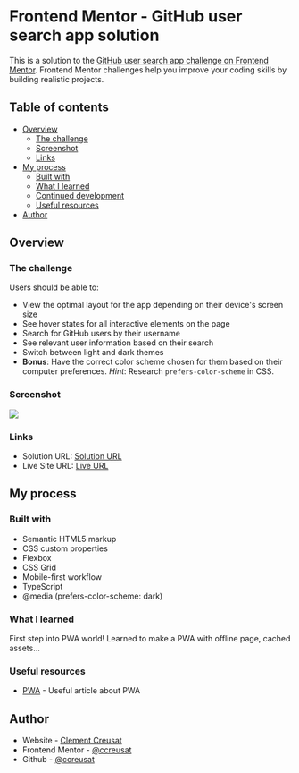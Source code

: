 # Frontend Mentor - GitHub user search app solution

This is a solution to the [GitHub user search app challenge on Frontend Mentor](https://www.frontendmentor.io/challenges/github-user-search-app-Q09YOgaH6). Frontend Mentor challenges help you improve your coding skills by building realistic projects.

## Table of contents

- [Overview](#overview)
  - [The challenge](#the-challenge)
  - [Screenshot](#screenshot)
  - [Links](#links)
- [My process](#my-process)
  - [Built with](#built-with)
  - [What I learned](#what-i-learned)
  - [Continued development](#continued-development)
  - [Useful resources](#useful-resources)
- [Author](#author)

## Overview

### The challenge

Users should be able to:

- View the optimal layout for the app depending on their device's screen size
- See hover states for all interactive elements on the page
- Search for GitHub users by their username
- See relevant user information based on their search
- Switch between light and dark themes
- **Bonus**: Have the correct color scheme chosen for them based on their computer preferences. _Hint_: Research `prefers-color-scheme` in CSS.

### Screenshot

![](https://ccreusat-github-user-search.vercel.app/assets/images/screenshot.jpg)

### Links

- Solution URL: [Solution URL](https://www.frontendmentor.io/solutions/github-search-htmlcsstypescript-es6-modules-and-pwa-RLiMz2nIz)
- Live Site URL: [Live URL](https://ccreusat-github-user-search.vercel.app/)

## My process

### Built with

- Semantic HTML5 markup
- CSS custom properties
- Flexbox
- CSS Grid
- Mobile-first workflow
- TypeScript
- @media (prefers-color-scheme: dark)

### What I learned

First step into PWA world! Learned to make a PWA with offline page, cached assets...

### Useful resources

- [PWA](https://web.dev/app-like-pwas/) - Useful article about PWA

## Author

- Website - [Clement Creusat](https://clement-creusat.vercel.app/)
- Frontend Mentor - [@ccreusat](https://www.frontendmentor.io/profile/ccreusat)
- Github - [@ccreusat](https://github.com/ccreusat)
